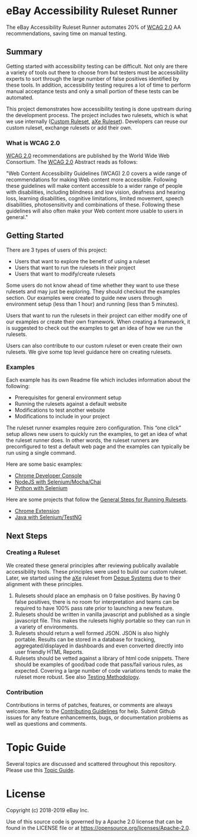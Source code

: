 # eBay Accessibility Ruleset Runner
The eBay Accessibility Ruleset Runner automates 20% of <a href='https://www.w3.org/TR/WCAG20/'>WCAG 2.0</a> AA recommendations, saving time on manual testing.

## Summary
Getting started with accessibility testing can be difficult.  Not only are there a variety of tools out there to choose from but testers must be accessibility experts to sort through the large number of false positives identified by these tools.  In addition, accessibility testing requires a lot of time to perform manual acceptance tests and only a small portion of these tests can be automated.

This project demonstrates how accessibility testing is done upstream during the development process.  The project includes two rulesets, which is what we use internally (<a href="rulesets#custom-ruleset">Custom Ruleset</a>, <a href="rulesets#axe-ruleset">aXe Ruleset</a>).  Developers can reuse our custom ruleset, exchange rulesets or add their own.

### What is WCAG 2.0

<a href='https://www.w3.org/TR/WCAG20/'>WCAG 2.0</a> recommendations are published by the World Wide Web Consortium.  The <a href='https://www.w3.org/TR/WCAG20/'>WCAG 2.0</a> Abstract reads as follows:

"Web Content Accessibility Guidelines (WCAG) 2.0 covers a wide range of recommendations for making Web content more accessible. Following these guidelines will make content accessible to a wider range of people with disabilities, including blindness and low vision, deafness and hearing loss, learning disabilities, cognitive limitations, limited movement, speech disabilities, photosensitivity and combinations of these. Following these guidelines will also often make your Web content more usable to users in general."

## Getting Started

There are 3 types of users of this project:
<ul>
  <li>Users that want to explore the benefit of using a ruleset</li>
  <li>Users that want to run the rulesets in their project</li>
  <li>Users that want to modify/create rulesets</li>
</ul>

Some users do not know ahead of time whether they want to use these rulesets and may just be exploring.  They should checkout the examples section.  Our examples were created to guide new users through environment setup (less than 1 hour) and running (less than 5 minutes).

Users that want to run the rulesets in their project can either modify one of our examples or create their own framework.  When creating a framework, it is suggested to check out the examples to get an idea of how we run the rulesets.

Users can also contribute to our custom ruleset or even create their own rulesets.  We give some top level guidance here on creating rulesets.

### Examples

Each example has its own Readme file which includes information about the following:
<ul>
<li>Prerequisites for general environment setup</li>
<li>Running the rulesets against a default website</li>
<li>Modifications to test another website</li>
<li>Modifications to include in your project</li>
</ul>

The ruleset runner examples require zero configuration.  This “one click” setup allows new users to quickly run the examples, to get an idea of what the ruleset runner does.  In other words, the ruleset runners are preconfigured to test a default web page and the examples can typically be run using a single command.

Here are some basic examples:

<ul>
<li><a href='examples/chrome/README.md'>Chrome Developer Console</a></li>
<li><a href='examples/nodejs/README.md'>NodeJS with Selenium/Mocha/Chai</a></li>
<li><a href='examples/python/README.md'>Python with Selenium</a></li>
</ul>

Here are some projects that follow the <a href='topics/GENERALSTEPSFORRUNNINGRULESETS.md'>General Steps for Running Rulesets</a>.

<ul>
<li><a href='examples/chromeextension/README.md'>Chrome Extension</a></li>
<li><a href='examples/java/README.md'>Java with Selenium/TestNG</a></li>
</ul>

## Next Steps

### Creating a Ruleset

We created these general principles after reviewing publically available accessibility tools.  These principles were used to build our custom ruleset.  Later, we started using the <a href='https://github.com/dequelabs/axe-core'>aXe</a> ruleset from <a href='https://www.deque.com/'>Deque Systems</a> due to their alignment with these principles.

<ol>
<li>Rulesets should place an emphasis on 0 false positives.  By having 0 false positives, there is no room for interpretation and teams can be required to have 100% pass rate prior to launching a new feature.
</li>

<li>Rulesets should be written in vanilla javascript and published as a single javascript file.  This makes the rulesets highly portable so they can run in a variety of environments.
</li>
<li>Rulesets should return a well formed JSON.  JSON is also highly portable.  Results can be stored in a database for tracking, aggregated/displayed in dashboards and even converted directly into user friendly HTML Reports.
</li>
<li>Rulesets should be vetted against a library of html code snippets.  There should be examples of good/bad code that pass/fail various rules, as expected.  Covering a large number of code variations tends to make the ruleset more robust.  See also <a href='rulesets/tests/README.md#testing-methodology'>Testing Methodology</a>.
</li>
</ol>

### Contribution
Contributions in terms of patches, features, or comments are always welcome. Refer to the <a href='CONTRIBUTING.md'>Contributing Guidelines</a> for help. Submit Github issues for any feature enhancements, bugs, or documentation problems as well as questions and comments.

# Topic Guide
Several topics are discussed and scattered throughout this repository. Please use this <a href='TOPICGUIDE.md'>Topic Guide</a>.

# License
Copyright (c) 2018-2019 eBay Inc.

Use of this source code is governed by a Apache 2.0 license that can be found in the LICENSE file or at https://opensource.org/licenses/Apache-2.0.
